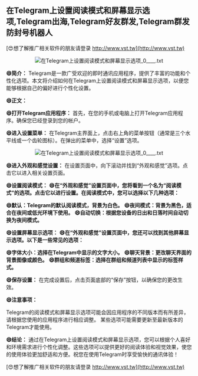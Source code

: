 ## **在Telegram上设置阅读模式和屏幕显示选项,Telegram出海,Telegram好友群发,Telegram群发防封号机器人**

[😍想了解推广相关软件的朋友请登录 http://www.vst.tw](http://www.vst.tw)

 <center><img src="https://vst.tw/MP4/tuiguang/png/0.png" alt="在Telegram上设置阅读模式和屏幕显示选项_0____.txt"></center>

**😄简介：**
Telegram是一款广受欢迎的即时通讯应用程序，提供了丰富的功能和个性化选项。本文将介绍如何在Telegram上设置阅读模式和屏幕显示选项，以便您能够根据自己的偏好进行个性化设置。

**😄正文：**

**😄打开Telegram应用程序：**
首先，在您的手机或电脑上打开Telegram应用程序。确保您已经登录到您的帐户。

**😄进入设置菜单：**
在Telegram主界面上，点击右上角的菜单按钮（通常是三个水平线或一个齿轮图标）。在弹出的菜单中，选择“设置”选项。

 <center><img src="https://vst.tw/MP4/tuiguang/png/5.png" alt="在Telegram上设置阅读模式和屏幕显示选项_0____.txt"></center>

**😄进入外观和感觉设置：**
在设置页面中，向下滚动并找到“外观和感觉”选项。点击它以进入相关设置页面。

**😄设置阅读模式：**
**😄在“外观和感觉”设置页面中，您将看到一个名为“阅读模式”的选项。点击它以进行设置。在阅读模式中，您可以选择以下几种选项：**

**😄默认：Telegram的默认阅读模式，背景为白色。**
**😄夜间模式：背景为黑色，适合在夜间或低光环境下使用。**
**😄自动切换：根据您设备的日出和日落时间自动切换为夜间模式。**

**😄设置屏幕显示选项：**
**😄在“外观和感觉”设置页面中，您还可以找到其他屏幕显示选项。以下是一些常见的选项：**

**😄字体大小：选择在Telegram中显示的文字大小。**
**😄聊天背景：更改聊天界面的背景图像或颜色。**
**😄群组和频道标签：选择在群组和频道列表中显示的标签样式。**

**😄保存设置：**
在完成设置后，点击页面底部的“保存”按钮，以确保您的更改生效。

**😄注意事项：**

Telegram的阅读模式和屏幕显示选项可能会因应用程序的不同版本而有所差异，请根据您使用的应用程序进行相应调整。
某些选项可能需要更新至最新版本的Telegram才能使用。

**😄结论：**
通过在Telegram上设置阅读模式和屏幕显示选项，您可以根据个人喜好和环境需求进行个性化调整。这些选项可以提供更好的阅读体验和视觉效果，使您的使用体验更加舒适和方便。祝您在使用Telegram时享受愉快的通讯体验！

[😍想了解推广相关软件的朋友请登录 http://www.vst.tw](http://www.vst.tw)



